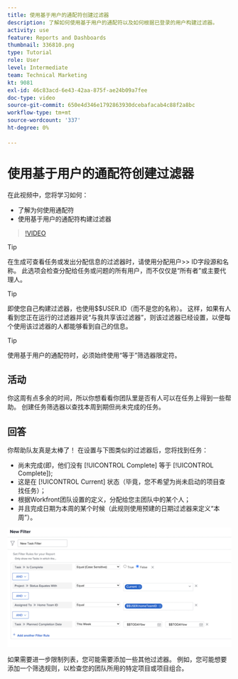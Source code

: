 ```yaml
---
title: 使用基于用户的通配符创建过滤器
description: 了解如何使用基于用户的通配符以及如何根据已登录的用户构建过滤器。
activity: use
feature: Reports and Dashboards
thumbnail: 336810.png
type: Tutorial
role: User
level: Intermediate
team: Technical Marketing
kt: 9081
exl-id: 46c83acd-6e43-42aa-875f-ae24b09a7fee
doc-type: video
source-git-commit: 650e4d346e1792863930dcebafacab4c88f2a8bc
workflow-type: tm+mt
source-wordcount: '337'
ht-degree: 0%

---
```


# 使用基于用户的通配符创建过滤器

在此视频中，您将学习如何：

* 了解为何使用通配符
* 使用基于用户的通配符构建过滤器

>[!VIDEO](https://video.tv.adobe.com/v/336810/?quality=12&learn=on)

>[!TIP]
>
>在生成可查看任务或发出分配信息的过滤器时，请使用分配用户>> ID字段源和名称。  此选项会检查分配给任务或问题的所有用户，而不仅仅是“所有者”或主要代理人。

>[!TIP]
>
>即使您自己构建过滤器，也使用$$USER.ID（而不是您的名称）。 这样，如果有人看到您正在运行的过滤器并说“与我共享该过滤器”，则该过滤器已经设置，以便每个使用该过滤器的人都能够看到自己的信息。

>[!TIP]
>
>使用基于用户的通配符时，必须始终使用“等于”筛选器限定符。

## 活动

你这周有点多余的时间，所以你想看看你团队里是否有人可以在任务上得到一些帮助。 创建任务筛选器以查找本周到期但尚未完成的任务。

## 回答

你帮助队友真是太棒了！ 在设置与下图类似的过滤器后，您将找到任务：

* 尚未完成(即，他们没有 [!UICONTROL Complete] 等于 [!UICONTROL Complete]);
* 这是在 [!UICONTROL Current] 状态（毕竟，您不希望为尚未启动的项目查找任务）；
* 根据Workfront团队设置的定义，分配给您主团队中的某个人；
* 并且完成日期为本周的某个时候（此规则使用预建的日期过滤器来定义“本周”）。

![用于创建任务筛选器的屏幕图像，该筛选器具有基于用户的通配符](assets/user-wildcard-exercise-answer.png)

如果需要进一步限制列表，您可能需要添加一些其他过滤器。 例如，您可能想要添加一个筛选规则，以检查您的团队所用的特定项目或项目组合。
